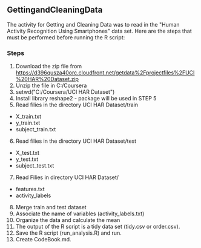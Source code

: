 ## GettingandCleaningData

The activity for Getting and Cleaning Data was to read in the "Human Activity Recognition Using Smartphones" data set.
Here are the steps that must be performed before running the R script:

### Steps
1.	Download the zip file from https://d396qusza40orc.cloudfront.net/getdata%2Fprojectfiles%2FUCI%20HAR%20Dataset.zip
2.	Unzip the file in C:/Coursera
3.	setwd("C:/Coursera/UCI HAR Dataset")
4.	Install library reshape2 - package will be used in STEP 5
5.	Read filies in the directory UCI HAR Dataset/train 
*	X_train.txt
*	y_train.txt
*	subject_train.txt
6.	Read filies in the directory UCI HAR Dataset/test 
*	X_test.txt
*	y_test.txt
*	subject_test.txt
7.	Read Filies in directory UCI HAR Dataset/
*	features.txt
*	activity_labels
8. Merge train and test dataset
9. Associate the name of variables (activity_labels.txt)
10. Organize the data and calculate the mean
11.	The output of the R script is a tidy data set (tidy.csv or order.csv). 
12. Save the R script (run_analysis.R) and run. 
13. Create CodeBook.md.
